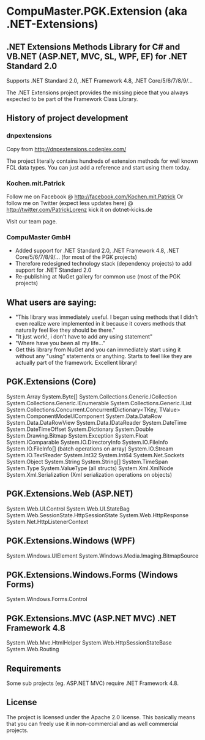 # CompuMaster.PGK.Extension (aka .NET-Extensions)

## .NET Extensions Methods Library for C# and VB.NET (ASP.NET, MVC, SL, WPF, EF) for .NET Standard 2.0

Supports .NET Standard 2.0, .NET Framework 4.8, .NET Core/5/6/7/8/9/... 

The .NET Extensions project provides the missing piece that you always expected to be part of the Framework Class Library.

## History of project development

### dnpextensions

Copy from http://dnpextensions.codeplex.com/

The project literally contains hundreds of extension methods for well known FCL data types. You can just add a reference and start using them today.

### Kochen.mit.Patrick

Follow me on Facebook @ http://facebook.com/Kochen.mit.Patrick
Or follow me on Twitter (expect less updates here) @ http://twitter.com/PatrickLorenz   kick it on dotnet-kicks.de

Visit our team page.

### CompuMaster GmbH

* Added support for .NET Standard 2.0, .NET Framework 4.8, .NET Core/5/6/7/8/9/... (for most of the PGK projects)
* Therefore redesigned technology stack (dependency projects) to add support for .NET Standard 2.0
* Re-publishing at NuGet gallery for common use (most of the PGK projects)

## What users are saying:

* "This library was immediately useful. I began using methods that I didn't even realize were implemented in it because it covers methods that naturally feel like they should be there."
* "It just work!, i don't have to add any using statement"
* "Where have you been all my life..."
* Get this library from NuGet and you can immediately start using it without any "using" statements or anything. Starts to feel like they are actually part of the framework. Excellent library!

## PGK.Extensions (Core)

System.Array
System.Byte[]
System.Collections.Generic.ICollection<T>
System.Collections.Generic.IEnumerable<T>
System.Collections.Generic.IList<T>
System.Collections.Concurrent.ConcurrentDictionary<TKey, TValue>
System.ComponentModel.IComponent
System.Data.DataRow
System.Data.DataRowView
System.Data.IDataReader
System.DateTime
System.DateTimeOffset
System.Dictionary
System.Double
System.Drawing.Bitmap
System.Exception
System.Float
System.IComparable<T>
System.IO.DirectoryInfo
System.IO.FileInfo
System.IO.FileInfo[] (batch operations on array)
System.IO.Stream
System.IO.TextReader
System.Int32
System.Int64
System.Net.Sockets
System.Object
System.String
System.String[]
System.TimeSpan
System.Type
System.ValueType (all structs)
System.Xml.XmlNode
System.Xml.Serialization (Xml serialization operations on objects)

## PGK.Extensions.Web (ASP.NET)

System.Web.UI.Control
System.Web.UI.StateBag
System.Web.SessionState.HttpSessionState
System.Web.HttpResponse
System.Net.HttpListenerContext

## PGK.Extensions.Windows (WPF)

System.Windows.UIElement
System.Windows.Media.Imaging.BitmapSource

## PGK.Extensions.Windows.Forms (Windows Forms)

System.Windows.Forms.Control

## PGK.Extensions.MVC (ASP.NET MVC) .NET Framework 4.8

System.Web.Mvc.HtmlHelper
System.Web.HttpSessionStateBase
System.Web.Routing

## Requirements

Some sub projects (eg. ASP.NET MVC) require .NET Framework 4.8.

## License

The project is licensed under the Apache 2.0 license. This basically means that you can freely use it in non-commercial and as well commercial projects.
